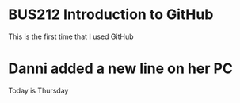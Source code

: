 # BUS212 Introduction to GitHub
This is the first time that I used GitHub

# Danni added a new line on her PC
Today is Thursday